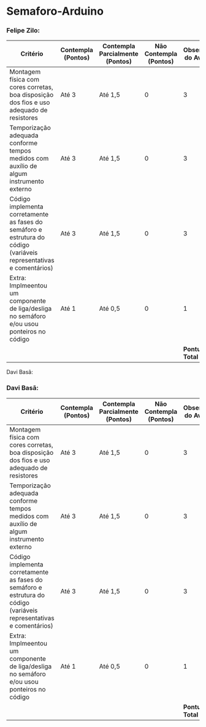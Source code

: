 # Semaforo-Arduino

### Felipe Zilo:

| Critério                                                                                                 | Contempla (Pontos) | Contempla Parcialmente (Pontos) | Não Contempla (Pontos) | Observações do Avaliador |
|---------------------------------------------------------------------------------------------------------|--------------------|----------------------------------|--------------------------|---------------------------|
| Montagem física com cores corretas, boa disposição dos fios e uso adequado de resistores                | Até 3              | Até 1,5                            | 0                        |         3                  |
| Temporização adequada conforme tempos medidos com auxílio de algum instrumento externo                  | Até 3              | Até 1,5                          | 0                        |                  3         |
| Código implementa corretamente as fases do semáforo e estrutura do código (variáveis representativas e comentários) | Até 3              | Até 1,5                          | 0                        |        3                   |
| Extra: Implmeentou um componente de liga/desliga no semáforo e/ou usou ponteiros no código | Até 1              |  Até 0,5                         | 0                        |                1           |
|  |                                                             |  | |**Pontuação Total** 10|



  Davi Basã:

### Davi Basã:

| Critério                                                                                                 | Contempla (Pontos) | Contempla Parcialmente (Pontos) | Não Contempla (Pontos) | Observações do Avaliador |
|---------------------------------------------------------------------------------------------------------|--------------------|----------------------------------|--------------------------|---------------------------|
| Montagem física com cores corretas, boa disposição dos fios e uso adequado de resistores                | Até 3              | Até 1,5                            | 0                        |         3                  |
| Temporização adequada conforme tempos medidos com auxílio de algum instrumento externo                  | Até 3              | Até 1,5                          | 0                        |                  3         |
| Código implementa corretamente as fases do semáforo e estrutura do código (variáveis representativas e comentários) | Até 3              | Até 1,5                          | 0                        |        3                   |
| Extra: Implmeentou um componente de liga/desliga no semáforo e/ou usou ponteiros no código | Até 1              |  Até 0,5                         | 0                        |                1           |
|  |                                                             |  | |**Pontuação Total** 10|


